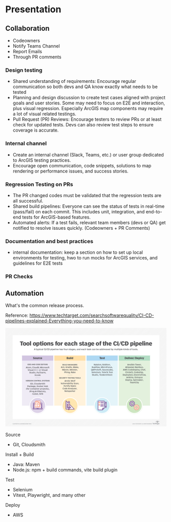 # Presentation

## Collaboration

- Codeowners
- Notify Teams Channel
- Report Emails
- Through PR comments

### Design testing

- Shared understanding of requirements: Encourage regular communication so both devs and QA know exactly what needs to be tested
- Planning and design discussion to create test cases aligned with project goals and user stories. Some may need to focus on E2E and interaction, plus visual regression. Especially ArcGIS map components may require a lot of visual related testings.
- Pull Request (PR) Reviews: Encourage testers to review PRs or at least check for updated tests. Devs can also review test steps to ensure coverage is accurate.

### Internal channel

- Create an internal channel (Slack, Teams, etc.) or user group dedicated to ArcGIS testing practices.
- Encourage open communication, code snippets, solutions to map rendering or performance issues, and success stories.

### Regression Testing on PRs

- The PR changed codes must be validated that the regression tests are all successful.
- Shared build pipelines: Everyone can see the status of tests in real-time (pass/fail) on each commit. This includes unit, integration, and end-to-end tests for ArcGIS-based features.
- Automated alerts: If a test fails, relevant team members (devs or QA) get notified to resolve issues quickly. (Codeowners + PR Comments)

### Documentation and best practices

- internal documentation: keep a section on how to set up local environments for testing, hwo to run mocks for ArcGIS services, and guidelines for E2E tests

### PR Checks

## Automation

What's the common release process.

Reference: https://www.techtarget.com/searchsoftwarequality/CI-CD-pipelines-explained-Everything-you-need-to-know

![](imgs/res/2025-03-09-20-50-06.png)

Source

- Git, Cloudsmith

Install + Build

- Java: Maven
- Node.js: npm + build commands, vite build plugin

Test

- Selenium
- Vitest, Playwright, and many other

Deploy

- AWS
